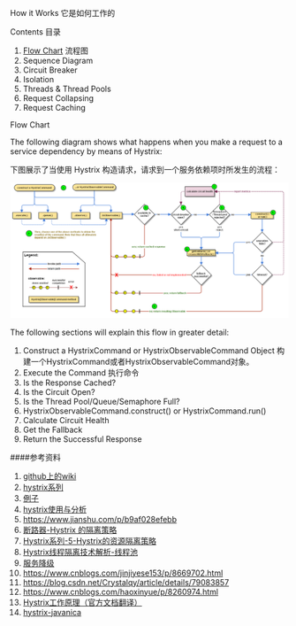How it Works 它是如何工作的

Contents    目录

1. [Flow Chart]() 流程图
2. Sequence Diagram 
3. Circuit Breaker
4. Isolation
5. Threads & Thread Pools
6. Request Collapsing
7. Request Caching

<a name="Flow Chart">Flow Chart</a>

The following diagram shows what happens when you make a request to a service dependency by means of Hystrix:

下图展示了当使用 Hystrix 构造请求，请求到一个服务依赖项时所发生的流程： 

![alt text](hystrix-command-flow-chart.png "流程图")




The following sections will explain this flow in greater detail:

1. Construct a HystrixCommand or HystrixObservableCommand Object 
        构建一个HystrixCommand或者HystrixObservableCommand对象。
2. Execute the Command
        执行命令
3. Is the Response Cached?
4. Is the Circuit Open?
5. Is the Thread Pool/Queue/Semaphore Full?
6. HystrixObservableCommand.construct() or HystrixCommand.run()
7. Calculate Circuit Health
8. Get the Fallback
9. Return the Successful Response

####参考资料

1. [github上的wiki](https://github.com/Netflix/Hystrix/wiki/Configuration#execution.isolation.strategy)
2. [hystrix系列](https://www.cnblogs.com/cowboys/p/7661267.html)
3. [例子](https://github.com/Netflix/Hystrix/blob/master/hystrix-examples/src/main/java/com/netflix/hystrix/examples/basic/CommandCollapserGetValueForKey.java)   
4. [hystrix使用与分析](https://hot66hot.iteye.com/blog/2155036)
5. https://www.jianshu.com/p/b9af028efebb
6. [断路器-Hystrix 的隔离策略](https://blog.csdn.net/dengqiang123456/article/details/75935122)
7. [Hystrix系列-5-Hystrix的资源隔离策略](https://blog.csdn.net/liuchuanhong1/article/details/73718794)
8. [Hystrix线程隔离技术解析-线程池](https://www.jianshu.com/p/df1525d58c20)
9. [服务降级](https://blog.csdn.net/ityouknow/article/details/81230412)
10. https://www.cnblogs.com/jinjiyese153/p/8669702.html
11. https://blog.csdn.net/Crystalqy/article/details/79083857
12. https://www.cnblogs.com/haoxinyue/p/8260974.html
13. [Hystrix工作原理（官方文档翻译）](https://segmentfault.com/a/1190000012439580)
14. [hystrix-javanica](https://github.com/Netflix/Hystrix/tree/master/hystrix-contrib/hystrix-javanica)
